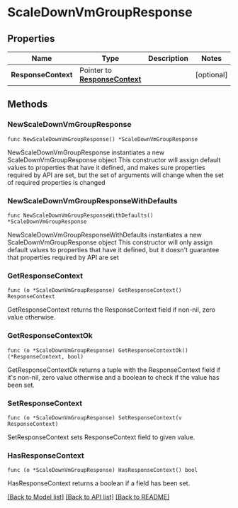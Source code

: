 # ScaleDownVmGroupResponse

## Properties

Name | Type | Description | Notes
------------ | ------------- | ------------- | -------------
**ResponseContext** | Pointer to [**ResponseContext**](ResponseContext.md) |  | [optional] 

## Methods

### NewScaleDownVmGroupResponse

`func NewScaleDownVmGroupResponse() *ScaleDownVmGroupResponse`

NewScaleDownVmGroupResponse instantiates a new ScaleDownVmGroupResponse object
This constructor will assign default values to properties that have it defined,
and makes sure properties required by API are set, but the set of arguments
will change when the set of required properties is changed

### NewScaleDownVmGroupResponseWithDefaults

`func NewScaleDownVmGroupResponseWithDefaults() *ScaleDownVmGroupResponse`

NewScaleDownVmGroupResponseWithDefaults instantiates a new ScaleDownVmGroupResponse object
This constructor will only assign default values to properties that have it defined,
but it doesn't guarantee that properties required by API are set

### GetResponseContext

`func (o *ScaleDownVmGroupResponse) GetResponseContext() ResponseContext`

GetResponseContext returns the ResponseContext field if non-nil, zero value otherwise.

### GetResponseContextOk

`func (o *ScaleDownVmGroupResponse) GetResponseContextOk() (*ResponseContext, bool)`

GetResponseContextOk returns a tuple with the ResponseContext field if it's non-nil, zero value otherwise
and a boolean to check if the value has been set.

### SetResponseContext

`func (o *ScaleDownVmGroupResponse) SetResponseContext(v ResponseContext)`

SetResponseContext sets ResponseContext field to given value.

### HasResponseContext

`func (o *ScaleDownVmGroupResponse) HasResponseContext() bool`

HasResponseContext returns a boolean if a field has been set.


[[Back to Model list]](../README.md#documentation-for-models) [[Back to API list]](../README.md#documentation-for-api-endpoints) [[Back to README]](../README.md)


